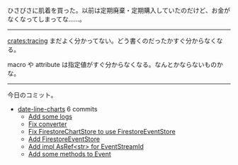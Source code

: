 ひさびさに肌着を買った。以前は定期廃棄・定期購入していたのだけど、お金がなくなってしまってな……。

---

[crates:tracing] まだよく分かってない。どう書くのだったかすぐ分からなくなる。

macro や attribute は指定値がすぐ分からなくなる。なんとかならないものかな。

---

今日のコミット。

- [date-line-charts](https://github.com/bouzuya/date-line-charts) 6 commits
  - [Add some logs](https://github.com/bouzuya/date-line-charts/commit/e92bc1cbe80d24dac2a3d30063bef9da9fa77bf5)
  - [Fix converter](https://github.com/bouzuya/date-line-charts/commit/51a991aa59a1cc7aed4f65fa57953a731c34b90f)
  - [Fix FirestoreChartStore to use FirestoreEventStore](https://github.com/bouzuya/date-line-charts/commit/529dda8ec090d845170ec45e2e71d374986ed629)
  - [Add FirestoreEventStore](https://github.com/bouzuya/date-line-charts/commit/5d624da45c7b5dad0e7fa22d4a58d6564f5db113)
  - [Add impl AsRef&lt;str&gt; for EventStreamId](https://github.com/bouzuya/date-line-charts/commit/99e269f2a7bb3a4f398fe344bb7f6be82381154d)
  - [Add some methods to Event](https://github.com/bouzuya/date-line-charts/commit/40ddf6272d0a7d1fe864f30f2048d4f68ff6e42f)

[crates:tracing]: https://crates.io/crates/tracing
